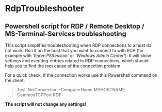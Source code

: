 # RdpTroubleshooter
## Powershell script for RDP / Remote Desktop / MS-Terminal-Services troubleshooting

This script simplifies troubleshooting when RDP connections to a host do not work.
Run it on the host that you want to connect to with RDP (for example with *'Enter-PSSession'* or *'Windows Admin Center'*).
It will show settings and eventlog-entries related to RDP connections, which should help you to find the root cause of the connection problem.

For a quick check, if the connection works use this Powershell command on the client:
>Test-NetConnection -ComputerName MYHOSTNAME -CommonTCPPort RDP

**The script will not change any settings!**